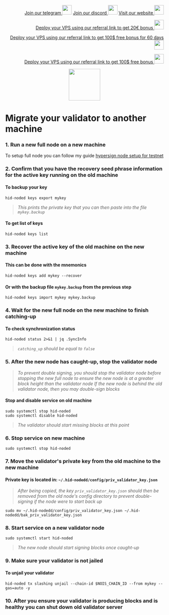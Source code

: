 <p style="font-size:14px" align="right">
<a href="https://t.me/kjnotes" target="_blank">Join our telegram <img src="https://user-images.githubusercontent.com/50621007/183283867-56b4d69f-bc6e-4939-b00a-72aa019d1aea.png" width="30"/></a>
<a href="https://discord.gg/JqQNcwff2e" target="_blank">Join our discord <img src="https://user-images.githubusercontent.com/50621007/176236430-53b0f4de-41ff-41f7-92a1-4233890a90c8.png" width="30"/></a>
<a href="https://kjnodes.com/" target="_blank">Visit our website <img src="https://user-images.githubusercontent.com/50621007/168689709-7e537ca6-b6b8-4adc-9bd0-186ea4ea4aed.png" width="30"/></a>
</p>

<p style="font-size:14px" align="right">
<a href="https://hetzner.cloud/?ref=y8pQKS2nNy7i" target="_blank">Deploy your VPS using our referral link to get 20€ bonus <img src="https://user-images.githubusercontent.com/50621007/174612278-11716b2a-d662-487e-8085-3686278dd869.png" width="30"/></a>
</p>
<p style="font-size:14px" align="right">
<a href="https://m.do.co/c/17b61545ca3a" target="_blank">Deploy your VPS using our referral link to get 100$ free bonus for 60 days <img src="https://user-images.githubusercontent.com/50621007/183284313-adf81164-6db4-4284-9ea0-bcb841936350.png" width="30"/></a>
</p>
<p style="font-size:14px" align="right">
<a href="https://www.vultr.com/?ref=7418642" target="_blank">Deploy your VPS using our referral link to get 100$ free bonus <img src="https://user-images.githubusercontent.com/50621007/183284971-86057dc2-2009-4d40-a1d4-f0901637033a.png" width="30"/></a>
</p>

<p align="center">
  <img height="100" height="auto" src="https://user-images.githubusercontent.com/50621007/189590189-369a8e4d-97a6-4c1e-97cc-6a9586c3697e.png">
</p>

# Migrate your validator to another machine

### 1. Run a new full node on a new machine
To setup full node you can follow my guide [hypersign node setup for testnet](https://github.com/kj89/testnet_manuals/blob/main/hypersign/README.md)

### 2. Confirm that you have the recovery seed phrase information for the active key running on the old machine

#### To backup your key
```
hid-noded keys export mykey
```
> _This prints the private key that you can then paste into the file `mykey.backup`_

#### To get list of keys
```
hid-noded keys list
```

### 3. Recover the active key of the old machine on the new machine

#### This can be done with the mnemonics
```
hid-noded keys add mykey --recover
```

#### Or with the backup file `mykey.backup` from the previous step
```
hid-noded keys import mykey mykey.backup
```

### 4. Wait for the new full node on the new machine to finish catching-up

#### To check synchronization status
```
hid-noded status 2>&1 | jq .SyncInfo
```
> _`catching_up` should be equal to `false`_

### 5. After the new node has caught-up, stop the validator node

> _To prevent double signing, you should stop the validator node before stopping the new full node to ensure the new node is at a greater block height than the validator node_
> _If the new node is behind the old validator node, then you may double-sign blocks_

#### Stop and disable service on old machine
```
sudo systemctl stop hid-noded
sudo systemctl disable hid-noded
```
> _The validator should start missing blocks at this point_

### 6. Stop service on new machine
```
sudo systemctl stop hid-noded
```

### 7. Move the validator's private key from the old machine to the new machine
#### Private key is located in: `~/.hid-nodedd/config/priv_validator_key.json`

> _After being copied, the key `priv_validator_key.json` should then be removed from the old node's config directory to prevent double-signing if the node were to start back up_
```
sudo mv ~/.hid-nodedd/config/priv_validator_key.json ~/.hid-nodedd/bak_priv_validator_key.json
```

### 8. Start service on a new validator node
```
sudo systemctl start hid-noded
```
> _The new node should start signing blocks once caught-up_

### 9. Make sure your validator is not jailed
#### To unjail your validator
```
hid-noded tx slashing unjail --chain-id $NOIS_CHAIN_ID --from mykey --gas=auto -y
```

### 10. After you ensure your validator is producing blocks and is healthy you can shut down old validator server
